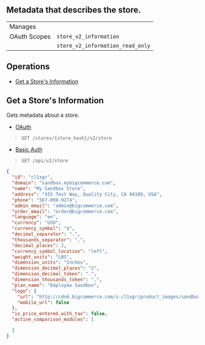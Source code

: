 ## Metadata that describes the store.

|||
|---|---|
| Manages |
| OAuth Scopes | `store_v2_information`
||`store_v2_information_read_only`

## Operations

*   [Get a Store's Information](#get-a-store-s-information)

## Get a Store's Information

Gets metadata about a store.

*   [OAuth](#get-a-store-s-information-oauth)
>`GET /stores/{store_hash}/v2/store`
*   [Basic Auth](#get-a-store-s-information-basic)
>`GET /api/v2/store`

```json
{
  "id": "cl1xgr",
  "domain": "sandbox.mybigcommerce.com",
  "name": "My Sandbox Store",
  "address": "555 Test Way, Quality City, CA 94109, USA",
  "phone": "567-098-9274",
  "admin_email": "admin@bigcommerce.com",
  "order_email": "order@bigcommerce.com",
  "language": "en",
  "currency": "USD",
  "currency_symbol": "$",
  "decimal_separator": ".",
  "thousands_separator": ",",
  "decimal_places": 2,
  "currency_symbol_location": "left",
  "weight_units": "LBS",
  "dimension_units": "Inches",
  "dimension_decimal_places": "2",
  "dimension_decimal_token": ".",
  "dimension_thousands_token": ",",
  "plan_name": "Employee Sandbox",
  "logo": {
    "url": "http://cdn6.bigcommerce.com/s-cl1xgr/product_images/sandbox_logo_lp_1410899221__28020.jpg",
    "mobile_url": false
  },
  "is_price_entered_with_tax": false,
  "active_comparison_modules": [

  ]
}
```
